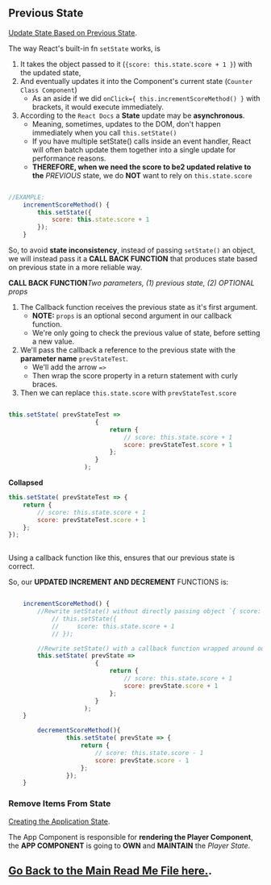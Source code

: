 ## Previous State 

[Update State Based on Previous State](https://teamtreehouse.com/library/react-basics-2/update-state-based-on-previous-state).


The way React's built-in fn `setState` works, is 
1. It takes the object passed to it (`{score: this.state.score + 1 }`) with the updated state,
2. And eventually updates it into the Component's current state (`Counter Class Component`)
    - As an aside if we did `onClick={ this.incrementScoreMethod() }` with brackets, it would execute immediately. 
3. According to the `React Docs` a **State** update may be **asynchronous**. 
    - Meaning, sometimes, updates to the DOM, don't happen immediately when you call `this.setState()`
    - If you have multiple setState() calls inside an event handler, React will often batch update them together into a single update for performance reasons. 
    - **THEREFORE, when we need the score to be2 updated relative to the** _PREVIOUS_ state, we do **NOT** want to rely on `this.state.score`

```js

//EXAMPLE: 
    incrementScoreMethod() { 
        this.setState({
            score: this.state.score + 1
        });
    }

```

So, to avoid **state inconsistency**, instead of passing `setState()` an object, we will instead pass it a **CALL BACK FUNCTION** that produces state based on previous state in a more reliable way.

**CALL BACK FUNCTION**_Two parameters, (1) previous state, (2) OPTIONAL props_
1. The Callback function receives the previous state as it's first argument.
    - **NOTE:** `props` is an optional second argument in our callback function.
    - We're only going to check the previous value of state, before setting a new value.
2. We'll pass the callback a reference to the previous state with the **parameter name** `prevStateTest`.
    - We'll add the arrow `=>`
    - Then wrap the score property in a return statement with curly braces.
3. Then we can replace `this.state.score` with `prevStateTest.score`

```js

this.setState( prevStateTest =>
                        {
                            return {                               
                                // score: this.state.score + 1  
                                score: prevStateTest.score + 1                              
                            };
                        }
                     );


```

**Collapsed**
```js
this.setState( prevStateTest => {                       
    return {                               
        // score: this.state.score + 1
        score: prevStateTest.score + 1                               
    };
});
                     

```


Using a callback function like this, ensures that our previous state is correct. 

So, our **UPDATED INCREMENT AND DECREMENT** FUNCTIONS is: 

```js

    incrementScoreMethod() {      
        //Rewrite setState() without directly passing object `{ score: this.state.score + 1 }`
            // this.setState({
            //     score: this.state.score + 1
            // });

        //Rewrite setState() with a callback function wrapped around our object
        this.setState( prevState =>
                        {
                            return {                               
                                // score: this.state.score + 1   
                                score: prevState.score + 1                               
                            };
                        }
                     );
    }

        decrementScoreMethod(){
                this.setState( prevState => {                       
                    return {                               
                        // score: this.state.score - 1                                
                        score: prevState.score - 1                        
                    };
                });           
    }

```



### Remove Items From State

[Creating the Application State](https://teamtreehouse.com/library/react-basics-2/creating-the-application-state).


The App Component is responsible for **rendering the Player Component**, the **APP COMPONENT** is going to **OWN** and **MAINTAIN** the _Player State_.


## [Go Back to the Main Read Me File here.](https://github.com/Hostnomics/react-basics-tutorial/blob/main/React-Basics-README.md).